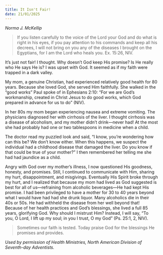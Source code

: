 ```yaml
---
title: It Isn't Fair!
date: 21/01/2025
---
```


_Norma J. McKellip_

> <p></p>
> If you listen carefully to the voice of the Lord your God and do what is right in his eyes, if you pay attention to his commands and keep all his decrees, I will not bring on you any of the diseases I brought on the Egyptians, for I am the Lord who heals you. Ex. 15:26, NIV.

It’s just not fair! I thought. Why doesn’t God keep His promise? Is He really who He says He is? I was upset with God. It seemed as if my faith were trapped in a dark valley.

My mom, a genuine Christian, had experienced relatively good health for 80 years. Because she loved God, she served Him faithfully. She walked in the “good works” Paul spoke of in Ephesians 2:10: “For we are God’s workmanship, created in Christ Jesus to do good works, which God prepared in advance for us to do” (NIV).

In her 80s my mom began experiencing nausea and extreme vomiting. The physicians diagnosed her with cirrhosis of the liver. I thought cirrhosis was a disease of alcoholism, and my mother didn’t drink—never had! At the most she had probably had one or two tablespoons in medicine when a child.

The doctor read my puzzled look and said, “I know, you’re wondering how can this be? We don’t know either. When this happens, we suspect the individual had a childhood disease that damaged the liver. Do you know if that could be true of your mother?” I then remembered her telling me she had had jaundice as a child.

Angry with God over my mother’s illness, I now questioned His goodness, honesty, and promises. Still, I continued to communicate with Him, sharing my hurt, disappointment, and misgivings. Eventually His Spirit broke through my hurt, and I realized that because my mom had lived as God suggested is best for all of us—refraining from alcoholic beverages—He had kept His promise. I had been privileged to have a mother for 30 to 40 years beyond what I would have had had she drunk liquor. Many alcoholics die in their 40s or 50s. He had withheld the disease from her well beyond that! Because of her health practices and God’s blessings, she lived a full 85 years, glorifying God. Why should I mistrust Him? Instead, I will say, “To you, O Lord, I lift up my soul; in you I trust, O my God” (Ps. 25:1, 2, NIV).

> <callout></callout>
> Sometimes our faith is tested. Today praise God for the blessings He promises and provides.

_Used by permission of Health Ministries, North American Division of Seventh-day Adventists._